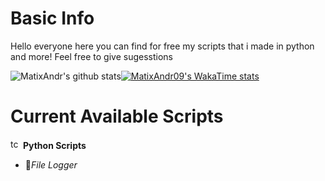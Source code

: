 # Basic Info

Hello everyone here you can find for free my scripts that i made in python and more! Feel free to give sugesstions

![MatixAndr's github stats](https://github-readme-stats.vercel.app/api?username=matixandr09&show_icons=true&theme=radical)[![MatixAndr09's WakaTime stats](https://github-readme-stats.vercel.app/api/wakatime?username=matixandr09)](https://github.com/anuraghazra/github-readme-stats)

# Current Available Scripts

<img src="https://cdn.discordapp.com/attachments/1174656852596903976/1174656875153866762/Bez_nazwy-1.png?ex=65686377&is=6555ee77&hm=fb9c06a56d067121eec3ba767c715cd1f13bb0b1167df48b6974caa08b3eef5a" width="16" height="16" alt="tcp"> **Python Scripts**
  - 📰*File Logger*
